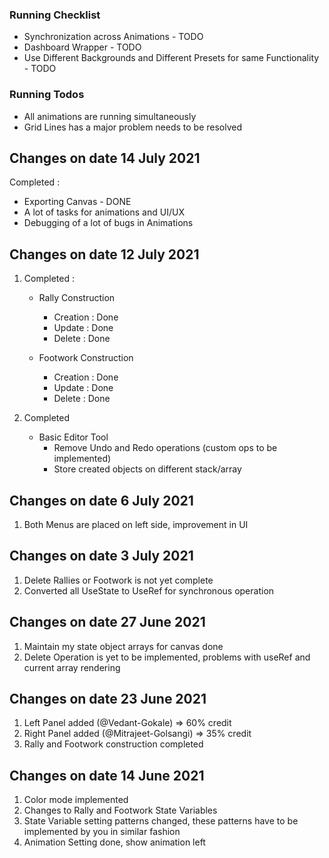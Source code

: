 ### Running Checklist
- Synchronization across Animations - TODO
- Dashboard Wrapper - TODO
- Use Different Backgrounds and Different Presets for same Functionality - TODO

### Running Todos

- All animations are running simultaneously
- Grid Lines has a major problem needs to be resolved

## Changes on date 14 July 2021

Completed : 

- Exporting Canvas - DONE
- A lot of tasks for animations and UI/UX
- Debugging of a lot of bugs in Animations


## Changes on date 12 July 2021

1. Completed :

    - Rally Construction

        - Creation : Done
        - Update : Done
        - Delete : Done
    - Footwork Construction

        - Creation : Done
        - Update : Done
        - Delete : Done

2. Completed
   - Basic Editor Tool
     - Remove Undo and Redo operations (custom ops to be implemented)
     - Store created objects on different stack/array



## Changes on date 6 July 2021
1. Both Menus are placed on left side, improvement in UI

## Changes on date 3 July 2021
1. Delete Rallies or Footwork is not yet complete
2. Converted all UseState to UseRef for synchronous operation

## Changes on date 27 June 2021
1. Maintain my state object arrays for canvas done
2. Delete Operation is yet to be implemented, problems with useRef and current array rendering

## Changes on date 23 June 2021
1. Left Panel added (@Vedant-Gokale) => 60% credit
2. Right Panel added (@Mitrajeet-Golsangi) => 35% credit
3. Rally and Footwork construction completed

## Changes on date 14 June 2021
1. Color mode implemented
2. Changes to Rally and Footwork State Variables
3. State Variable setting patterns changed, these patterns have to be implemented by you in similar fashion
4. Animation Setting done, show animation left
